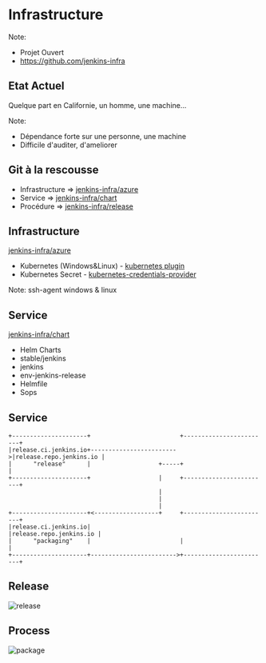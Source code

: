 # Infrastructure

Note:
  * Projet Ouvert 
  * https://github.com/jenkins-infra


## Etat Actuel

Quelque part en Californie, un homme, une machine...

Note:
* Dépendance forte sur une personne, une machine
* Difficile d'auditer, d'ameliorer


## Git à la rescousse

* Infrastructure => [jenkins-infra/azure](https://github.com/jenkins-infra/azure)
* Service        => [jenkins-infra/chart](https://github.com/jenkins-infra/charts)
* Procédure      => [jenkins-infra/release](https://github.com/jenkins-infra/release)


<!-- .slide: data-background="./images/tools.png" -->


## Infrastructure
[jenkins-infra/azure](https://github.com/jenkins-infra/azure)

* Kubernetes (Windows&Linux) - [kubernetes plugin](https://plugins.jenkins.io/kubernetes)
* Kubernetes Secret          - [kubernetes-credentials-provider](https://plugins.jenkins.io/kubernetes-credentials-provider)

Note: 
  ssh-agent
  windows & linux


## Service
[jenkins-infra/chart](https://github.com/jenkins-infra/charts)

* Helm Charts
 * stable/jenkins
 * jenkins
 * env-jenkins-release
* Helmfile
* Sops


## Service

```
+---------------------+                         +------------------------+
|release.ci.jenkins.io+------------------------>|release.repo.jenkins.io |
|      "release"      |                   +-----+                        |
+---------------------+                   |     +------------------------+
                                          |
                                          |
                                          |
+---------------------+<------------------+     +------------------------+
|release.ci.jenkins.io|                         |release.repo.jenkins.io |
|      "packaging"    |                         |                        |
+---------------------+------------------------>+------------------------+

```


## Release

![release](./images/release.png)


## Process

![package](./images/package.png)


<!-- .slide: data-background="./images/contribute_to.png" -->
